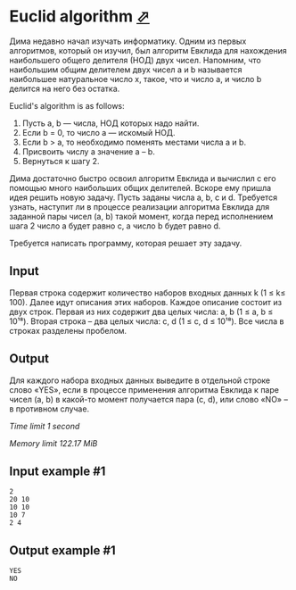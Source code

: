 # Euclid algorithm [⬀](https://www.e-olymp.com/en/problems/413)

Дима недавно начал изучать информатику. Одним из первых алгоритмов, который он изучил, был алгоритм Евклида для нахождения наибольшего общего делителя (НОД) двух чисел. Напомним, что наибольшим общим делителем двух чисел a и b называется наибольшее натуральное число x, такое, что и число a, и число b делится на него без остатка.

Euclid's algorithm is as follows:

1. Пусть a, b — числа, НОД которых надо найти.
2. Если b = 0, то число a — искомый НОД.
3. Если b > a, то необходимо поменять местами числа a и b.
4. Присвоить числу a значение a – b.
5. Вернуться к шагу 2.

Дима достаточно быстро освоил алгоритм Евклида и вычислил с его помощью много наибольших общих делителей. Вскоре ему пришла идея решить новую задачу. Пусть заданы числа a, b, c и d. Требуется узнать, наступит ли в процессе реализации алгоритма Евклида для заданной пары чисел (a, b) такой момент, когда перед исполнением шага 2 число a будет равно c, а число b будет равно d.

Требуется написать программу, которая решает эту задачу.

## Input

Первая строка содержит количество наборов входных данных k (1 ≤ k≤ 100). Далее идут описания этих наборов. Каждое описание состоит из двух строк. Первая из них содержит два целых числа: a, b (1 ≤ a, b ≤ 10¹⁸). Вторая строка – два целых числа: c, d (1 ≤ c, d ≤ 10¹⁸). Все числа в строках разделены пробелом.

## Output

Для каждого набора входных данных выведите в отдельной строке слово «YES», если в процессе применения алгоритма Евклида к паре чисел (a, b) в какой-то момент получается пара (c, d), или слово «NO» – в противном случае.

*Time limit 1 second*

*Memory limit 122.17 MiB*

## Input example #1

```
2
20 10
10 10
10 7
2 4
```

## Output example #1

```
YES
NO
```
